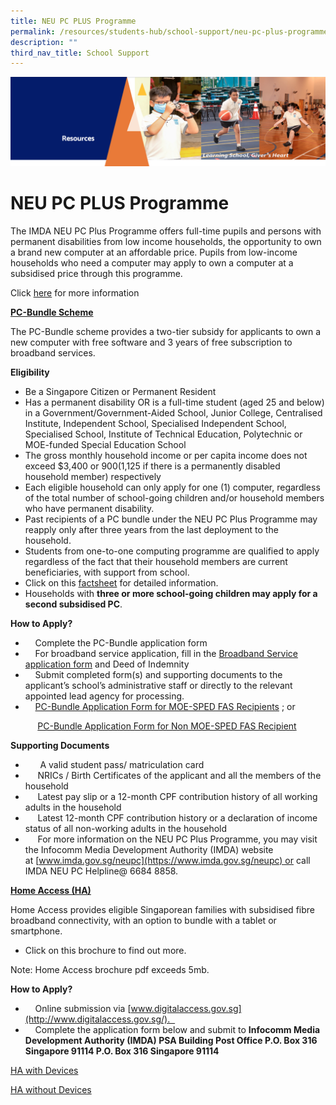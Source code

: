 ```yaml
---
title: NEU PC PLUS Programme
permalink: /resources/students-hub/school-support/neu-pc-plus-programme/
description: ""
third_nav_title: School Support
---
```


![](/images/Resourcesheader2.png)

NEU PC PLUS Programme
=====================

The IMDA NEU PC Plus Programme offers full-time pupils and persons with permanent disabilities from low income households, the opportunity to own a brand new computer at an affordable price. Pupils from low-income households who need a computer may apply to own a computer at a subsidised price through this programme.

  

Click [here](/files/3B-2019-Connect-T2-Parents-Tipsheet-Pri.pdf) for more information


<u><b>PC-Bundle Scheme</b></u>

The PC-Bundle scheme provides a two-tier subsidy for applicants to own a new computer with free software and 3 years of free subscription to broadband services.

<b>Eligibility</b>

*   Be a Singapore Citizen or Permanent Resident
*   Has a permanent disability OR is a full-time student (aged 25 and below) in a Government/Government-Aided School, Junior College, Centralised Institute, Independent School, Specialised Independent School, Specialised School, Institute of Technical Education, Polytechnic or MOE-funded Special Education School
*   The gross monthly household income or per capita income does not exceed $3,400 or $900 ($1,125 if there is a permanently disabled household member) respectively
*   Each eligible household can only apply for one (1) computer, regardless of the total number of school-going children and/or household members who have permanent disability.
*   Past recipients of a PC bundle under the NEU PC Plus Programme may reapply only after three years from the last deployment to the household.
*   Students from one-to-one computing programme are qualified to apply regardless of the fact that their household members are current beneficiaries, with support from school.
*   Click on this [factsheet](/files/NEU%20PC%20Plus-Factsheet.pdf) for detailed information.
*   Households with <b>three or more school-going children may apply for a second subsidised PC</b>.


<b>How to Apply?</b>

*       Complete the PC-Bundle application form
*       For broadband service application, fill in the [Broadband Service application form](/files/NEU_PC_Plus_IMDA%20FBB_service_application_form9%20Apr2020.pdf) and Deed of Indemnity
*       Submit completed form(s) and supporting documents to the applicant’s school’s administrative staff or directly to the relevant appointed lead agency for processing.
*       [PC-Bundle Application Form for MOE-SPED FAS Recipients](/files/NPP%20Application%20Form%20v5%204%201Jun21%20for%20MOE-SPED%20FAS.pdf) ; or

           [PC-Bundle Application Form for Non MOE-SPED FAS Recipient](/files/NPP%20Application%20Form%20v12%204%201Jun21%20for%20NON%20MOE-SPED%20FAS.pdf)
					 
					 
<b>Supporting Documents</b>

*         A valid student pass/ matriculation card
*        NRICs / Birth Certificates of the applicant and all the members of the household
*        Latest pay slip or a 12-month CPF contribution history of all working adults in the household
*        Latest 12-month CPF contribution history or a declaration of income status of all non-working adults in the household
*        For more information on the NEU PC Plus Programme, you may visit the Infocomm Media Development Authority (IMDA) website at [www.imda.gov.sg/neupc](https://www.imda.gov.sg/neupc) or call IMDA NEU PC Helpline@ 6684 8858.

<u><b>Home Access (HA)</b></u>

Home Access provides eligible Singaporean families with subsidised fibre broadband connectivity, with an option to bundle with a tablet or smartphone.

*   Click on this brochure to find out more.

Note: Home Access brochure pdf exceeds 5mb.

<b>How to Apply?</b>

*       Online submission via [www.digitalaccess.gov.sg](http://www.digitalaccess.gov.sg/).    
*       Complete the application form below and submit to <b>Infocomm Media Development Authority (IMDA) PSA Building Post Office P.O. Box 316 Singapore 91114 P.O. Box 316 Singapore 91114</b>

[HA with Devices](/files/HA%203%200%20App%20Form%20v2%200%20HOMES_AutoInclude%205%20Apr%2021.pdf)

[HA without Devices](/files/HA%203%200%20App%20Form%20v2%200%20HOMES_FINAL%205%20Apr.pdf)